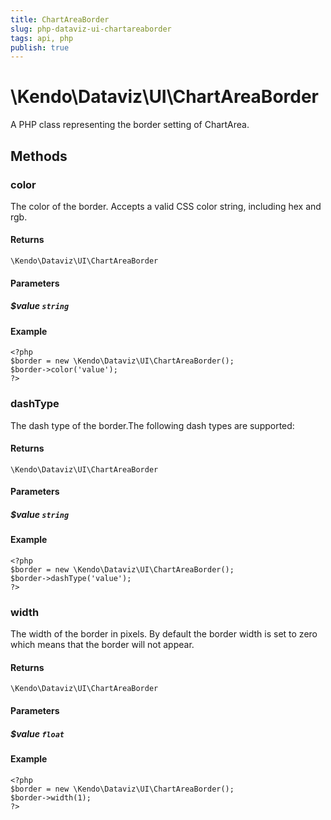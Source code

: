 ```yaml
---
title: ChartAreaBorder
slug: php-dataviz-ui-chartareaborder
tags: api, php
publish: true
---
```


# \Kendo\Dataviz\UI\ChartAreaBorder

A PHP class representing the border setting of ChartArea.


## Methods

### color
The color of the border. Accepts a valid CSS color string, including hex and rgb.

#### Returns
`\Kendo\Dataviz\UI\ChartAreaBorder`

#### Parameters

##### $value `string`



#### Example 
    <?php
    $border = new \Kendo\Dataviz\UI\ChartAreaBorder();
    $border->color('value');
    ?>

### dashType
The dash type of the border.The following dash types are supported:

#### Returns
`\Kendo\Dataviz\UI\ChartAreaBorder`

#### Parameters

##### $value `string`



#### Example 
    <?php
    $border = new \Kendo\Dataviz\UI\ChartAreaBorder();
    $border->dashType('value');
    ?>

### width
The width of the border in pixels. By default the border width is set to zero which means that the border will not appear.

#### Returns
`\Kendo\Dataviz\UI\ChartAreaBorder`

#### Parameters

##### $value `float`



#### Example 
    <?php
    $border = new \Kendo\Dataviz\UI\ChartAreaBorder();
    $border->width(1);
    ?>

 
